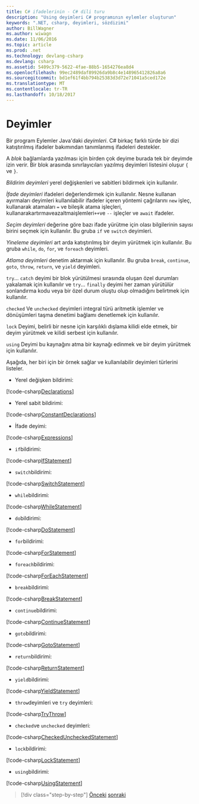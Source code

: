 ```yaml
---
title: C# ifadelerinin - C# dili turu
description: "Using deyimleri C# programının eylemler oluşturun"
keywords: ".NET, csharp, deyimleri, sözdizimi"
author: BillWagner
ms.author: wiwagn
ms.date: 11/06/2016
ms.topic: article
ms.prod: .net
ms.technology: devlang-csharp
ms.devlang: csharp
ms.assetid: 5409c379-5622-4fae-88b5-1654276ea8d4
ms.openlocfilehash: 99ec2489daf89926da9b8c4e148965412826a8a6
ms.sourcegitcommit: bd1ef61f4bb794b25383d3d72e71041a5ced172e
ms.translationtype: MT
ms.contentlocale: tr-TR
ms.lasthandoff: 10/18/2017
---
```

# <a name="statements"></a>Deyimler

Bir program Eylemler Java'daki *deyimleri*. C# birkaç farklı türde bir dizi katıştırılmış ifadeler bakımından tanımlanmış ifadeleri destekler.

A *blok* bağlamlarda yazılması için birden çok deyime burada tek bir deyimde izin verir. Bir blok arasında sınırlayıcıları yazılmış deyimleri listesini oluşur `{` ve `}`.

*Bildirim deyimleri* yerel değişkenleri ve sabitleri bildirmek için kullanılır.

*İfade deyimleri* ifadeleri değerlendirmek için kullanılır. Nesne kullanan ayırmaları deyimleri kullanılabilir ifadeler içeren yöntemi çağrılarını `new` işleç, kullanarak atamaları `=` ve bileşik atama işleçleri, kullanarakartırmaveazaltmaişlemleri`++`ve `--` işleçler ve `await` ifadeler.

*Seçim deyimleri* değerine göre bazı ifade yürütme için olası bilgilerinin sayısı birini seçmek için kullanılır. Bu gruba `if` ve `switch` deyimleri.

*Yineleme deyimleri* art arda katıştırılmış bir deyim yürütmek için kullanılır. Bu gruba `while`, `do`, `for`, ve `foreach` deyimleri.

*Atlama deyimleri* denetim aktarmak için kullanılır. Bu gruba `break`, `continue`, `goto`, `throw`, `return`, ve `yield` deyimleri.

`try`... `catch` deyimi bir blok yürütülmesi sırasında oluşan özel durumları yakalamak için kullanılır ve `try`... `finally` deyimi her zaman yürütülür sonlandırma kodu veya bir özel durum oluştu olup olmadığını belirtmek için kullanılır.

`checked` Ve `unchecked` deyimleri integral türü aritmetik işlemler ve dönüşümleri taşma denetimi bağlamı denetlemek için kullanılır.

`lock` Deyimi, belirli bir nesne için karşılıklı dışlama kilidi elde etmek, bir deyim yürütmek ve kilidi serbest için kullanılır.

`using` Deyimi bu kaynağını atma bir kaynağı edinmek ve bir deyim yürütmek için kullanılır.

Aşağıda, her biri için bir örnek sağlar ve kullanılabilir deyimleri türlerini listeler.

* Yerel değişken bildirimi:

 [!code-csharp[Declarations](../../../samples/snippets/csharp/tour/statements/Program.cs#L9-L15)]

* Yerel sabit bildirimi:

 [!code-csharp[ConstantDeclarations](../../../samples/snippets/csharp/tour/statements/Program.cs#L17-L22)]

* İfade deyimi:

 [!code-csharp[Expressions](../../../samples/snippets/csharp/tour/statements/Program.cs#L24-L31)]

* `if`bildirimi:

 [!code-csharp[IfStatement](../../../samples/snippets/csharp/tour/statements/Program.cs#L33-L43)]

* `switch`bildirimi:

 [!code-csharp[SwitchStatement](../../../samples/snippets/csharp/tour/statements/Program.cs#L45-L60)]

* `while`bildirimi:

 [!code-csharp[WhileStatement](../../../samples/snippets/csharp/tour/statements/Program.cs#L62-L70)]

* `do`bildirimi:

 [!code-csharp[DoStatement](../../../samples/snippets/csharp/tour/statements/Program.cs#L72-L81)]

* `for`bildirimi:

 [!code-csharp[ForStatement](../../../samples/snippets/csharp/tour/statements/Program.cs#L83-L89)]

* `foreach`bildirimi:

 [!code-csharp[ForEachStatement](../../../samples/snippets/csharp/tour/statements/Program.cs#L91-L97)]

* `break`bildirimi:

 [!code-csharp[BreakStatement](../../../samples/snippets/csharp/tour/statements/Program.cs#L99-L108)]

* `continue`bildirimi:

 [!code-csharp[ContinueStatement](../../../samples/snippets/csharp/tour/statements/Program.cs#L110-L118)]

* `goto`bildirimi:

 [!code-csharp[GotoStatement](../../../samples/snippets/csharp/tour/statements/Program.cs#L120-L129)]

* `return`bildirimi:

 [!code-csharp[ReturnStatement](../../../samples/snippets/csharp/tour/statements/Program.cs#L131-L139)]

* `yield`bildirimi:

 [!code-csharp[YieldStatement](../../../samples/snippets/csharp/tour/statements/Program.cs#L141-L155)]

* `throw`deyimleri ve `try` deyimleri:

 [!code-csharp[TryThrow](../../../samples/snippets/csharp/tour/statements/Program.cs#L157-L183)]

* `checked`ve `unchecked` deyimleri:

 [!code-csharp[CheckedUncheckedStatement](../../../samples/snippets/csharp/tour/statements/Program.cs#L185-L196)]

* `lock`bildirimi:

 [!code-csharp[LockStatement](../../../samples/snippets/csharp/tour/statements/Program.cs#L257-L273)]

* `using`bildirimi:

 [!code-csharp[UsingStatement](../../../samples/snippets/csharp/tour/statements/Program.cs#L198-L206)]

>[!div class="step-by-step"]
[Önceki](expressions.md)
[sonraki](classes-and-objects.md)
